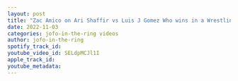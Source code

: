 ```yaml
---
layout: post
title: "Zac Amico on Ari Shaffir vs Luis J Gomez Who wins in a Wrestling Match"
date: 2022-11-03
categories: jofo-in-the-ring videos
author: jofo-in-the-ring
spotify_track_id: 
youtube_video_id: SELdpMCJl1I
apple_track_id: 
youtube_metadata: 
---
```


